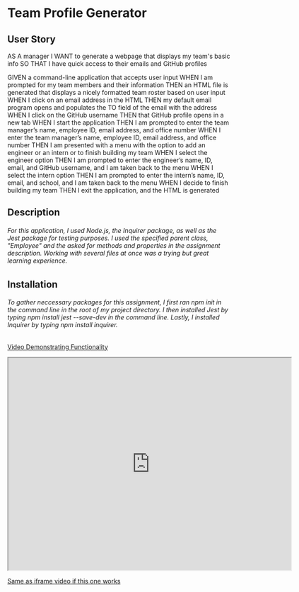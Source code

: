 # Team Profile Generator

## User Story 

AS A manager
I WANT to generate a webpage that displays my team's basic info
SO THAT I have quick access to their emails and GitHub profiles

GIVEN a command-line application that accepts user input
WHEN I am prompted for my team members and their information
THEN an HTML file is generated that displays a nicely formatted team roster based on user input
WHEN I click on an email address in the HTML
THEN my default email program opens and populates the TO field of the email with the address
WHEN I click on the GitHub username
THEN that GitHub profile opens in a new tab
WHEN I start the application
THEN I am prompted to enter the team manager’s name, employee ID, email address, and office number
WHEN I enter the team manager’s name, employee ID, email address, and office number
THEN I am presented with a menu with the option to add an engineer or an intern or to finish building my team
WHEN I select the engineer option
THEN I am prompted to enter the engineer’s name, ID, email, and GitHub username, and I am taken back to the menu
WHEN I select the intern option
THEN I am prompted to enter the intern’s name, ID, email, and school, and I am taken back to the menu
WHEN I decide to finish building my team
THEN I exit the application, and the HTML is generated

## Description 

###### For this application, I used Node.js, the Inquirer package, as well as the Jest package for testing purposes. I used the specified parent class, "Employee" and the asked for methods and properties in the assignment description. Working with several files at once was a trying but great learning experience. 

## Installation 

###### To gather neccessary packages for this assignment, I first ran npm init in the command line in the root of my project directory. I then installed Jest by typing npm install jest --save-dev in the command line. Lastly, I installed Inquirer by typing npm install inquirer.  



[Video Demonstrating Functionality](https://drive.google.com/file/d/1_FbTZhPr8RUTsZ5Exz4gVPSpIdUl8wC9/view)

<iframe src="https://drive.google.com/file/d/1oaVDoyMy-H6kqDtafeyiyCMYW67wAQH0/preview" width="640" height="480"></iframe>

[Same as iframe video if this one works](https://drive.google.com/file/d/1oc5zwAfvTHd7z6aOzgOfWMRG34zbOYOs/view)



